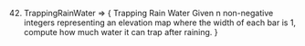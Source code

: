 42. TrappingRainWater => {
    Trapping Rain Water
        Given n non-negative integers representing an elevation map where the width of each bar is 1, compute how much water it can trap after raining.
}
